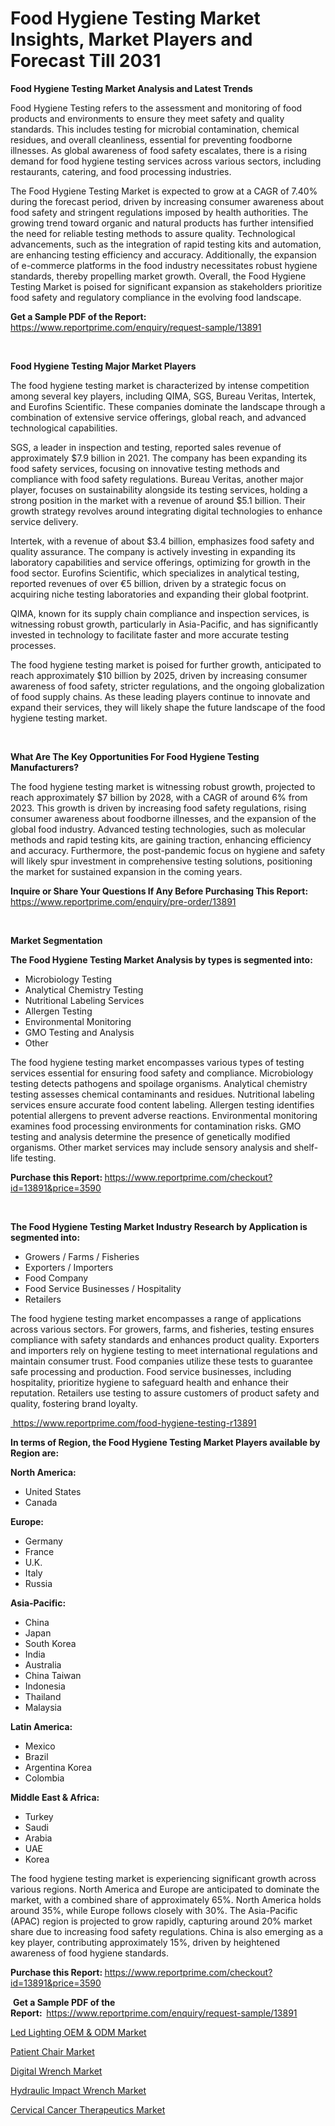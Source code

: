 <p><h1>Food Hygiene Testing Market Insights, Market Players and Forecast Till 2031</h1></p><p><strong>Food Hygiene Testing Market Analysis and Latest Trends</strong></p>
<p><p>Food Hygiene Testing refers to the assessment and monitoring of food products and environments to ensure they meet safety and quality standards. This includes testing for microbial contamination, chemical residues, and overall cleanliness, essential for preventing foodborne illnesses. As global awareness of food safety escalates, there is a rising demand for food hygiene testing services across various sectors, including restaurants, catering, and food processing industries.</p><p>The Food Hygiene Testing Market is expected to grow at a CAGR of 7.40% during the forecast period, driven by increasing consumer awareness about food safety and stringent regulations imposed by health authorities. The growing trend toward organic and natural products has further intensified the need for reliable testing methods to assure quality. Technological advancements, such as the integration of rapid testing kits and automation, are enhancing testing efficiency and accuracy. Additionally, the expansion of e-commerce platforms in the food industry necessitates robust hygiene standards, thereby propelling market growth. Overall, the Food Hygiene Testing Market is poised for significant expansion as stakeholders prioritize food safety and regulatory compliance in the evolving food landscape.</p></p>
<p><strong>Get a Sample PDF of the Report:&nbsp;</strong> <a href="https://www.reportprime.com/enquiry/request-sample/13891?utm_campaign=9&utm_medium=2&utm_source=Github&utm_content=ia&utm_term=29112024&utm_id=food-hygiene-testing">https://www.reportprime.com/enquiry/request-sample/13891</a></p>
<p>&nbsp;</p>
<p><strong>Food Hygiene Testing Major Market Players</strong></p>
<p><p>The food hygiene testing market is characterized by intense competition among several key players, including QIMA, SGS, Bureau Veritas, Intertek, and Eurofins Scientific. These companies dominate the landscape through a combination of extensive service offerings, global reach, and advanced technological capabilities.</p><p>SGS, a leader in inspection and testing, reported sales revenue of approximately $7.9 billion in 2021. The company has been expanding its food safety services, focusing on innovative testing methods and compliance with food safety regulations. Bureau Veritas, another major player, focuses on sustainability alongside its testing services, holding a strong position in the market with a revenue of around $5.1 billion. Their growth strategy revolves around integrating digital technologies to enhance service delivery.</p><p>Intertek, with a revenue of about $3.4 billion, emphasizes food safety and quality assurance. The company is actively investing in expanding its laboratory capabilities and service offerings, optimizing for growth in the food sector. Eurofins Scientific, which specializes in analytical testing, reported revenues of over €5 billion, driven by a strategic focus on acquiring niche testing laboratories and expanding their global footprint.</p><p>QIMA, known for its supply chain compliance and inspection services, is witnessing robust growth, particularly in Asia-Pacific, and has significantly invested in technology to facilitate faster and more accurate testing processes.</p><p>The food hygiene testing market is poised for further growth, anticipated to reach approximately $10 billion by 2025, driven by increasing consumer awareness of food safety, stricter regulations, and the ongoing globalization of food supply chains. As these leading players continue to innovate and expand their services, they will likely shape the future landscape of the food hygiene testing market.</p></p>
<p>&nbsp;</p>
<p><strong>What Are The Key Opportunities For Food Hygiene Testing Manufacturers?</strong></p>
<p><p>The food hygiene testing market is witnessing robust growth, projected to reach approximately $7 billion by 2028, with a CAGR of around 6% from 2023. This growth is driven by increasing food safety regulations, rising consumer awareness about foodborne illnesses, and the expansion of the global food industry. Advanced testing technologies, such as molecular methods and rapid testing kits, are gaining traction, enhancing efficiency and accuracy. Furthermore, the post-pandemic focus on hygiene and safety will likely spur investment in comprehensive testing solutions, positioning the market for sustained expansion in the coming years.</p></p>
<p><strong>Inquire or Share Your Questions If Any Before Purchasing This Report:</strong> <a href="https://www.reportprime.com/enquiry/pre-order/13891?utm_campaign=9&utm_medium=2&utm_source=Github&utm_content=ia&utm_term=29112024&utm_id=food-hygiene-testing">https://www.reportprime.com/enquiry/pre-order/13891</a></p>
<p>&nbsp;</p>
<p><strong>Market Segmentation</strong></p>
<p><strong>The Food Hygiene Testing Market Analysis by types is segmented into:</strong></p>
<p><ul><li>Microbiology Testing</li><li>Analytical Chemistry Testing</li><li>Nutritional Labeling Services</li><li>Allergen Testing</li><li>Environmental Monitoring</li><li>GMO Testing and Analysis</li><li>Other</li></ul></p>
<p><p>The food hygiene testing market encompasses various types of testing services essential for ensuring food safety and compliance. Microbiology testing detects pathogens and spoilage organisms. Analytical chemistry testing assesses chemical contaminants and residues. Nutritional labeling services ensure accurate food content labeling. Allergen testing identifies potential allergens to prevent adverse reactions. Environmental monitoring examines food processing environments for contamination risks. GMO testing and analysis determine the presence of genetically modified organisms. Other market services may include sensory analysis and shelf-life testing.</p></p>
<p><strong>Purchase this Report:&nbsp;</strong><a href="https://www.reportprime.com/checkout?id=13891&price=3590&utm_campaign=9&utm_medium=2&utm_source=Github&utm_content=ia&utm_term=29112024&utm_id=food-hygiene-testing">https://www.reportprime.com/checkout?id=13891&price=3590</a></p>
<p>&nbsp;</p>
<p><strong>The Food Hygiene Testing Market Industry Research by Application is segmented into:</strong></p>
<p><ul><li>Growers / Farms / Fisheries</li><li>Exporters / Importers</li><li>Food Company</li><li>Food Service Businesses / Hospitality</li><li>Retailers</li></ul></p>
<p><p>The food hygiene testing market encompasses a range of applications across various sectors. For growers, farms, and fisheries, testing ensures compliance with safety standards and enhances product quality. Exporters and importers rely on hygiene testing to meet international regulations and maintain consumer trust. Food companies utilize these tests to guarantee safe processing and production. Food service businesses, including hospitality, prioritize hygiene to safeguard health and enhance their reputation. Retailers use testing to assure customers of product safety and quality, fostering brand loyalty.</p></p>
<p><a href="https://www.reportprime.com/food-hygiene-testing-r13891?utm_campaign=9&utm_medium=2&utm_source=Github&utm_content=ia&utm_term=29112024&utm_id=food-hygiene-testing">&nbsp;https://www.reportprime.com/food-hygiene-testing-r13891</a></p>
<p><strong>In terms of Region, the Food Hygiene Testing Market Players available by Region are:</strong></p>
<p>
    <p> <strong> North America: </strong>
        <ul>
            <li>United States</li>
            <li>Canada</li>
        </ul>
        </p> 
    <p> <strong> Europe: </strong>
        <ul>
            <li>Germany</li>
            <li>France</li>
            <li>U.K.</li>
            <li>Italy</li>
            <li>Russia</li>
        </ul>
        </p> 
    <p> <strong> Asia-Pacific: </strong>
        <ul>
            <li>China</li>
            <li>Japan</li>
            <li>South Korea</li>
            <li>India</li>
            <li>Australia</li>
            <li>China Taiwan</li>
            <li>Indonesia</li>
            <li>Thailand</li>
            <li>Malaysia</li>
        </ul>
        </p> 
    <p> <strong> Latin America: </strong>
        <ul>
            <li>Mexico</li>
            <li>Brazil</li>
            <li>Argentina Korea</li>
            <li>Colombia</li>
        </ul>
        </p> 
    <p> <strong> Middle East & Africa: </strong>
        <ul>
            <li>Turkey</li>
            <li>Saudi</li>
            <li>Arabia</li>
            <li>UAE</li>
            <li>Korea</li>
        </ul>
    </p>
    </p>
<p><p>The food hygiene testing market is experiencing significant growth across various regions. North America and Europe are anticipated to dominate the market, with a combined share of approximately 65%. North America holds around 35%, while Europe follows closely with 30%. The Asia-Pacific (APAC) region is projected to grow rapidly, capturing around 20% market share due to increasing food safety regulations. China is also emerging as a key player, contributing approximately 15%, driven by heightened awareness of food hygiene standards.</p></p>
<p><strong>Purchase this Report: </strong><a href="https://www.reportprime.com/checkout?id=13891&price=3590&utm_campaign=9&utm_medium=2&utm_source=Github&utm_content=ia&utm_term=29112024&utm_id=food-hygiene-testing">https://www.reportprime.com/checkout?id=13891&price=3590</a></p>
<p>&nbsp;<strong>Get a Sample PDF of the Report:&nbsp;&nbsp;</strong><a href="https://www.reportprime.com/enquiry/request-sample/13891?utm_campaign=9&utm_medium=2&utm_source=Github&utm_content=ia&utm_term=29112024&utm_id=food-hygiene-testing">https://www.reportprime.com/enquiry/request-sample/13891</a></p>
<p><strong></strong></p>
<p><p><a href="https://issuu.com/reportprime-2/docs/led-lighting-oem-odm-market-size-2030.pptx?utm_campaign=9&utm_medium=2&utm_source=Github&utm_content=ia&utm_term=29112024&utm_id=food-hygiene-testing">Led Lighting OEM & ODM Market</a></p><p><a href="https://issuu.com/reportprime-2/docs/patient-chair-market-size-2030.pptx?utm_campaign=9&utm_medium=2&utm_source=Github&utm_content=ia&utm_term=29112024&utm_id=food-hygiene-testing">Patient Chair Market</a></p><p><a href="https://www.linkedin.com/pulse/future-innovation-global-digital-wrench-market-growth-l2j7e?utm_campaign=9&utm_medium=2&utm_source=Github&utm_content=ia&utm_term=29112024&utm_id=food-hygiene-testing">Digital Wrench Market</a></p><p><a href="https://www.linkedin.com/pulse/hydraulic-impact-wrench-market-innovations-trends-comprehensive-unuve?utm_campaign=9&utm_medium=2&utm_source=Github&utm_content=ia&utm_term=29112024&utm_id=food-hygiene-testing">Hydraulic Impact Wrench Market</a></p><p><a href="https://github.com/hgf64gh/Market-Research-Report-List-1/blob/main/cervical-cancer-therapeutics-market.md?utm_campaign=9&utm_medium=2&utm_source=Github&utm_content=ia&utm_term=29112024&utm_id=food-hygiene-testing">Cervical Cancer Therapeutics Market</a></p></p>